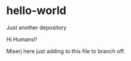# hello-world
Just another depository 

Hi Humans!!

Miserj here just adding to this file to branch off.
